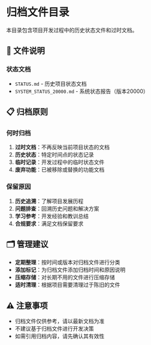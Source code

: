 # 归档文件目录

本目录包含项目开发过程中的历史状态文件和过时文档。

## 📁 文件说明

### 状态文档
- `STATUS.md` - 历史项目状态文档
- `SYSTEM_STATUS_20000.md` - 系统状态报告（版本20000）

## 📋 归档原则

### 何时归档
1. **过时文档**：不再反映当前项目状态的文档
2. **历史状态**：特定时间点的状态记录
3. **临时记录**：开发过程中的临时状态文件
4. **废弃功能**：已被移除或替换的功能文档

### 保留原因
1. **历史追溯**：了解项目发展历程
2. **问题排查**：回溯历史问题和解决方案
3. **学习参考**：开发经验和教训总结
4. **合规要求**：满足文档保留要求

## 🗂️ 管理建议

- **定期整理**：按时间或版本对归档文件进行分类
- **添加标记**：为归档文件添加归档时间和原因说明
- **压缩存储**：对长期不用的文件进行压缩存储
- **适时清理**：根据项目需要清理过于陈旧的文件

## ⚠️ 注意事项

- 归档文件仅供参考，请以最新文档为准
- 不建议基于归档文件进行开发决策
- 如需引用归档内容，请先确认其有效性